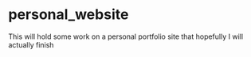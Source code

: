 # personal_website
This will hold some work on a personal portfolio site that hopefully I will actually finish
